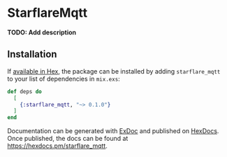 # StarflareMqtt

**TODO: Add description**

## Installation

If [available in Hex](https://hex.pm/docs/publish), the package can be installed
by adding `starflare_mqtt` to your list of dependencies in `mix.exs`:

```elixir
def deps do
  [
    {:starflare_mqtt, "~> 0.1.0"}
  ]
end
```

Documentation can be generated with [ExDoc](https://github.com/elixir-lang/ex_doc)
and published on [HexDocs](https://hexdocs.pm). Once published, the docs can
be found at <https://hexdocs.pm/starflare_mqtt>.

